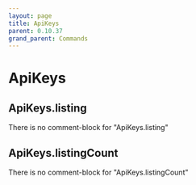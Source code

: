 ```yaml
---
layout: page
title: ApiKeys
parent: 0.10.37
grand_parent: Commands
---
```


# ApiKeys

## ApiKeys.listing

There is no comment-block for "ApiKeys.listing"

## ApiKeys.listingCount

There is no comment-block for "ApiKeys.listingCount"